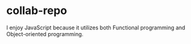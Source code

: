 # collab-repo

I enjoy JavaScript because it utilizes both Functional programming and Object-oriented programming.
